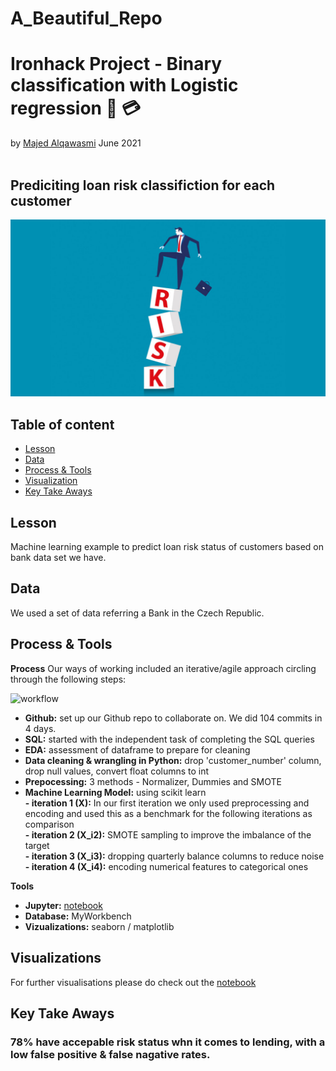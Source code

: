# A_Beautiful_Repo

# Ironhack Project - Binary classification with Logistic regression 🏦 💳
by [Majed Alqawasmi](https://github.com/MajedAlqawasmi) June 2021
<br/><br/>
## Prediciting loan risk classifiction for each customer 

![Classification Case Study](Presentation_Material/EQS-Blog_Compliance-Risk-Assessment-1-1024x576.jpg)

## Table of content

- [Lesson](https://github.com/lillaszulyovszky/ironhack-case-study-classification/blob/main/README.md#Lesson)
- [Data](https://github.com/lillaszulyovszky/ironhack-case-study-classification/blob/main/README.md#data)
- [Process & Tools](https://github.com/lillaszulyovszky/ironhack-case-study-classification#process--tools)
- [Visualization](https://github.com/lillaszulyovszky/ironhack-case-study-classification#visualizations)
- [Key Take Aways](https://github.com/lillaszulyovszky/ironhack-case-study-classification#key-take-aways)

## Lesson
Machine learning example to predict loan risk status of customers based on bank data set we have.

## Data

We used a set of data referring a Bank in the Czech Republic.

## Process & Tools

**Process**
Our ways of working included an iterative/agile approach circling through the following steps:

![workflow](https://github.com/lillaszulyovszky/ironhack-case-study-classification/blob/main/images/presentation/workflow.png?raw=true")
- **Github:** set up our Github repo to collaborate on. We did 104 commits in 4 days. <br/>
- **SQL:** started with the independent task of completing the SQL queries<br/>
- **EDA:** assessment of dataframe to prepare for cleaning<br/>
- **Data cleaning & wrangling in Python:** drop 'customer_number' column, drop null values, convert float columns to int<br/>
- **Prepocessing:** 3 methods - Normalizer, Dummies and SMOTE<br/>
- **Machine Learning Model:** using scikit learn<br/>
**- iteration 1 (X):** In our first iteration we only used preprocessing and encoding and used this as a benchmark for the following iterations as comparison<br/>
**- iteration 2 (X_i2):** SMOTE sampling to improve the imbalance of the target<br/>
**- iteration 3 (X_i3):** dropping quarterly balance columns to reduce noise<br/>
**- iteration 4 (X_i4):** encoding numerical features to categorical ones<br/>

**Tools**
 - **Jupyter:** [notebook](https://github.com/MajedAlqawasmi/A_Beautiful_Repo/blob/main/Logistic_regression_bank_outline.ipynb)
 - **Database:** MyWorkbench
 - **Vizualizations:** seaborn / matplotlib

## Visualizations

For further visualisations please do check out the [notebook](https://github.com/MajedAlqawasmi/A_Beautiful_Repo/blob/main/Logistic_regression_bank_outline.ipynb)

## Key Take Aways

### 78% have accepable risk status whn it comes to lending, with a low false positive & false nagative rates.
